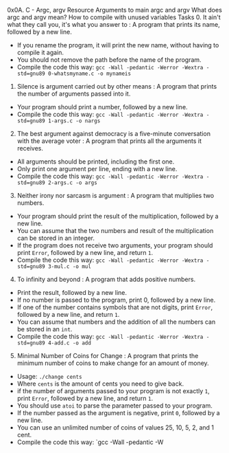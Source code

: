 0x0A. C - Argc, argv
Resource
Arguments to main
argc and argv
What does argc and argv mean?
How to compile with unused variables
Tasks
0. It ain't what they call you, it's what you answer to : A program that prints its name, followed by a new line.
- If you rename the program, it will print the new name, without having to compile it again.
- You should not remove the path before the name of the program.
- Compile the code this way: `gcc -Wall -pedantic -Werror -Wextra -std=gnu89 0-whatsmyname.c -o mynameis`
1. Silence is argument carried out by other means : A program that prints the number of arguments passed into it.
- Your program should print a number, followed by a new line.
- Compile the code this way: `gcc -Wall -pedantic -Werror -Wextra -std=gnu89 1-args.c -o nargs`
2. The best argument against democracy is a five-minute conversation with the average voter : A program that prints all the arguments it receives.
- All arguments should be printed, including the first one.
- Only print one argument per line, ending with a new line.
- Compile the code this way: `gcc -Wall -pedantic -Werror -Wextra -std=gnu89 2-args.c -o args`
3. Neither irony nor sarcasm is argument : A program that multiplies two numbers.
- Your program should print the result of the multiplication, followed by a new line.
- You can assume that the two numbers and result of the multiplication can be stored in an integer.
- If the program does not receive two arguments, your program should print `Error`, followed by a new line, and return `1`.
- Compile the code this way: `gcc -Wall -pedantic -Werror -Wextra -std=gnu89 3-mul.c -o mul`
4. To infinity and beyond : A program that adds positive numbers.
- Print the result, followed by a new line.
- If no number is passed to the program, print 0, followed by a new line.
- If one of the number contains symbols that are not digits, print `Error`, followed by a new line, and return `1`.
- You can assume that numbers and the addition of all the numbers can be stored in an `int`.
- Compile the code this way: `gcc -Wall -pedantic -Werror -Wextra -std=gnu89 4-add.c -o add`
5. Minimal Number of Coins for Change : A program that prints the minimum number of coins to make change for an amount of money.
- Usage: `./change cents`
- Where `cents` is the amount of cents you need to give back.
- if the number of arguments passed to your program is not exactly `1`, print `Error`, followed by a new line, and return `1`.
- You should use `atoi` to parse the parameter passed to your program.
- If the number passed as the argument is negative, print `0`, followed by a new line.
- You can use an unlimited number of coins of values 25, 10, 5, 2, and 1 cent.
- Compile the code this way: `gcc -Wall -pedantic -W
